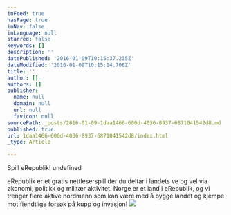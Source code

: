 ```yaml
---
inFeed: true
hasPage: true
inNav: false
inLanguage: null
starred: false
keywords: []
description: ''
datePublished: '2016-01-09T10:15:37.235Z'
dateModified: '2016-01-09T10:15:14.708Z'
title: ''
author: []
authors: []
publisher:
  name: null
  domain: null
  url: null
  favicon: null
sourcePath: _posts/2016-01-09-1daa1466-600d-4036-8937-6871041542d8.md
published: true
url: 1daa1466-600d-4036-8937-6871041542d8/index.html
_type: Article

---
```

Spill eRepublik!
undefined

eRepublik er et gratis nettleserspill der du deltar i landets ve og vel via økonomi, politikk og militær aktivitet. Norge er et land i eRepublik, og vi trenger flere aktive nordmenn som kan være med å bygge landet og kjempe mot fiendtlige forsøk på kupp og invasjon!
![](https://the-grid-user-content.s3-us-west-2.amazonaws.com/ed042815-1bf2-414a-907e-a4216c616bc7.png)